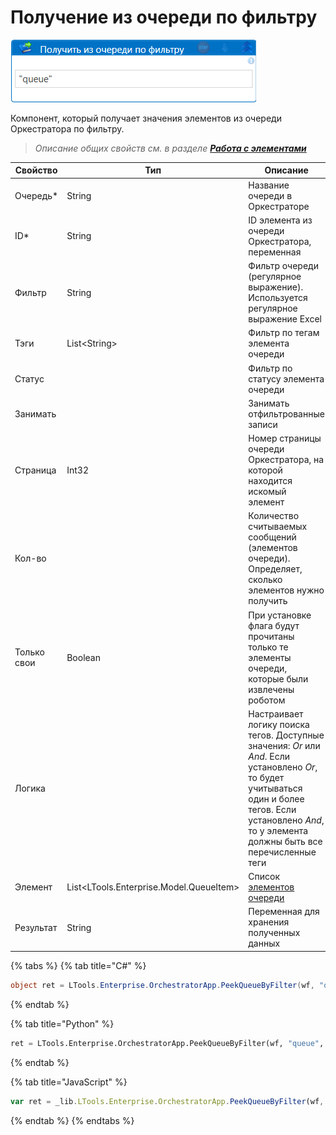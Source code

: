 # Получение из очереди по фильтру

![](<../../../../.gitbook/assets/получить из очереди по фильтру.png>)

Компонент, который получает значения элементов из очереди Оркестратора по фильтру.

> *Описание общих свойств см. в разделе [**Работа с элементами**](https://docs.primo-rpa.ru/primo-rpa/primo-studio/process/elements)*

| Свойство   | Тип    | Описание                            | Пример
| ---------- | ------ | ----------------------------------- | --------- 
| Очередь\*  | String | Название очереди в Оркестраторе     | "Queque"
| ID\*       | String | ID элемента из очереди Оркестратора, переменная | queue_id.ToString()
| Фильтр     | String | Фильтр очереди (регулярное выражение). Используется регулярное выражение Excel | "%1330\|15.07.2022%"
| Тэги       | List\<String> | Фильтр по тегам элемента очереди | 
| Статус     |        | Фильтр по статусу элемента очереди  |
| Занимать   |        | Занимать отфильтрованные записи     | 
| Страница   | Int32  | Номер страницы очереди Оркестратора, на которой находится искомый элемент | 5
| Кол-во     |        | Количество считываемых сообщений (элементов очереди). Определяет, сколько элементов нужно получить | 1
| Только свои | Boolean | При установке флага будут прочитаны только те элементы очереди, которые были извлечены роботом |
| Логика     |        | Настраивает логику поиска тегов. Доступные значения: *Or* или *And*. Если установлено *Or*, то будет учитываться один и более тегов. Если установлено *And*, то у элемента должны быть все перечисленные теги | Or
| Элемент    | List<LTools.Enterprise.Model.QueueItem> | Список [элементов очереди](https://github.com/ttalantseva/Docs.Rus/blob/main/g_elements/el_basic/els_orch/els_queues/datatypes.md)  |
| Результат  | String   | Переменная для хранения полученных данных | item_1
  
  
{% tabs %}
{% tab title="C#" %}
```csharp
object ret = LTools.Enterprise.OrchestratorApp.PeekQueueByFilter(wf, "queue", id, ".name", LTools.Enterprise.Model.QueueItemStates2.Any, false, 10);
```
{% endtab %}

{% tab title="Python" %}
```python
ret = LTools.Enterprise.OrchestratorApp.PeekQueueByFilter(wf, "queue", id, ".name", LTools.Enterprise.Model.QueueItemStates2.Any, false, 10)
```
{% endtab %}

{% tab title="JavaScript" %}
```javascript
var ret = _lib.LTools.Enterprise.OrchestratorApp.PeekQueueByFilter(wf, "queue", id, ".name", _lib.LTools.Enterprise.Model.QueueItemStates2.Any, false, 10);
```
{% endtab %}
{% endtabs %}

